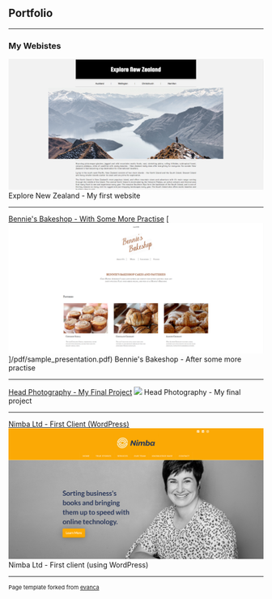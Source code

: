 ## Portfolio

---

### My Webistes 

[<img src="images/explore_new_zealand_thumbnail.PNG?raw=true"/>](/sample_page)
Explore New Zealand - My first website

---
[Bennie's Bakeshop - With Some More Practise](/pdf/sample_presentation.pdf)
[<img src="images/bennie's_bakeshop_thumbnail.PNG?raw=true"/>]/pdf/sample_presentation.pdf)
Bennie's Bakeshop - After some more practise

---
[Head Photography - My Final Project](http://example.com/)
[<img src="images/head_photography_thumbnail.PNG?raw=true"/>](http://example.com/)
Head Photography - My final project

---
[Nimba Ltd - First Client (WordPress)](http://example.com/)
[<img src="images/nimba_ltd_thumbnail.PNG?raw=true"/>](http://example.com/)
Nimba Ltd - First client (using WordPress)





---
<p style="font-size:11px">Page template forked from <a href="https://github.com/evanca/quick-portfolio">evanca</a></p>
<!-- Remove above link if you don't want to attibute -->
